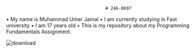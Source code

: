                                           # 24k-0697

•	My name is Muhammad Umer Jamal
•	I am currently studying in Fast university
•	I am 17 years old
•	This is my repository about my Programming Fundamentals Assignment.

![download](https://github.com/user-atusertachments/assets/2587a671-bc48-443d-b072-fad1a8e17560)
